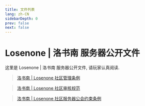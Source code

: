 ```yaml
---
title: 文件列表
lang: zh-CN
sidebarDepth: 0
prev: false
next: false
---
```


# Losenone | 洛书南 服务器公开文件

这里是 Losenone | 洛书南 服务器公开文件, 请玩家认真阅读.

> [洛书南 | Losenone 社区管理条例](./moderation_rules.md)

> [洛书南 | Losenone 社区审核规范](./review_rules.md)

> [洛书南 | Losenone 社区服务器公会约束条例](./guild_rules.md)
